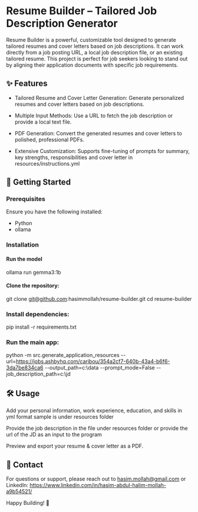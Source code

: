 # Resume Builder – Tailored Job Description Generator

Resume Builder is a powerful, customizable tool designed to generate tailored resumes and cover letters based on job descriptions. It can work directly from a job posting URL, a local job description file, or an existing tailored resume. This project is perfect for job seekers looking to stand out by aligning their application documents with specific job requirements.

## ✨ Features

- Tailored Resume and Cover Letter Generation: Generate personalized resumes and cover letters based on job descriptions.

- Multiple Input Methods: Use a URL to fetch the job description or provide a local text file.

- PDF Generation: Convert the generated resumes and cover letters to polished, professional PDFs.

- Extensive Customization: Supports fine-tuning of prompts for summary, key strengths, responsibilities and cover letter in resources/instructions.yml


## 🚀 Getting Started

### Prerequisites

Ensure you have the following installed:

- Python
- ollama 


### Installation

#### Run the model
ollama run gemma3:1b

#### Clone the repository:

git clone git@github.com:hasimmollah/resume-builder.git
cd resume-builder

### Install dependencies:

pip install -r requirements.txt

### Run the main app:

python -m src.generate_application_resources --url=https://jobs.ashbyhq.com/caribou/354a2cf7-640b-43a4-b6f6-3da7be834ca6 --output_path=c:\data --prompt_mode=False --job_description_path=c:\jd




## 🛠️ Usage

Add your personal information, work experience, education, and skills in yml format sample is under resources folder

Provide the job description in the file under resources folder or provide the url of the JD as an input to the program

Preview and export your resume & cover letter as a PDF.



## 📧 Contact

For questions or support, please reach out to hasim.mollah@gmail.com or LinkedIn: https://www.linkedin.com/in/hasim-abdul-halim-mollah-a9b54521/

Happy Building! 🚀